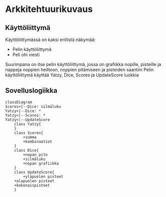 # Arkkitehtuurikuvaus

## Käyttöliittymä
Käyttöliittymässä on kaksi erillistä näkymää:
- Pelin käyttöliittymä
- Peli ohi viesti

Suurimpana on itse pelin käyttöliittymä, jossa on grafiikka nopille, pisteille ja nappeja noppien heittoon, noppien pitämiseen ja pisteiden saantiin
Pelin käyttöliittymä käyttää Yatzy, Dice, Scores ja UpdateScore luokkia

## Sovelluslogiikka

```mermaid
classDiagram
Scores<|--Dice: silmäluku
Yatzy<|--Dice: *
Yatzy<|--Scores: *
Yatzy<|--UpdateScore
    class Yatzy{
    }
    class Scores{
        +summa
        +kombinaatiot
    }
    class Dice{
        +nopan pito
        +silmäluku
        +nopan grafiikka
    }
    class UpdateScore{
        +yläpuolen pisteet
	+alapuolen pisteet
	+kokonaispisteet
    }

